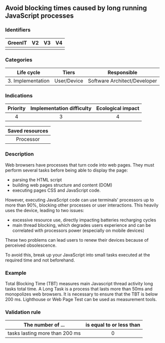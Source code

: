 ## Avoid blocking times caused by long running JavaScript processes

### Identifiers

| GreenIT | V2  | V3  | V4  |
| :-----: | :-: | :-: | :-: |
|         |     |     |     |

### Categories

|    Life cycle     |    Tiers    |         Responsible          |
| :---------------: | :---------: | :--------------------------: |
| 3. Implementation | User/Device | Software Architect/Developer |

### Indications

| Priority | Implementation difficulty | Ecological impact |
| :------: | :-----------------------: | :---------------: |
|    4     |             3             |         4         |

| Saved resources |
| :-------------: |
|    Processor    |

### Description

Web browsers have processes that turn code into web pages. They must perform several tasks before being able to display the page:

- parsing the HTML script
- building web pages structure and content (DOM)
- executing pages CSS and JavaScript code.

However, executing JavaScript code can use terminals' processors up to more than 90%, blocking other processes or user interactions. This heavily uses the device, leading to two issues:

- excessive resource use, directly impacting batteries recharging cycles
- main thread blocking, which degrades users experience and can be correlated with processors power (especially on mobile devices)

These two problems can lead users to renew their devices because of perceived obsolescence.

To avoid this, break up your JavaScript into small tasks executed at the required time and not beforehand.

### Example

Total Blocking Time (TBT) measures main Javascript thread activity long tasks total time. A Long Task is a process that lasts more than 50ms and monopolizes web browsers. It is necessary to ensure that the TBT is below 200 ms. Lighthouse or Web Page Test can be used as measurement tools.

### Validation rule

| The number of ...              | is equal to or less than |
|--------------------------------| :----------------------: |
| tasks lasting more than 200 ms |            0             |
